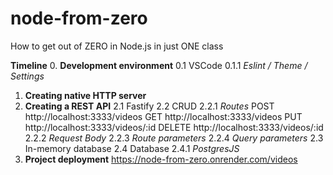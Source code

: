 # node-from-zero

How to get out of ZERO in Node.js in just ONE class

**Timeline**
0. **Development environment**
0.1 VSCode
0.1.1 _Eslint / Theme / Settings_
1. **Creating native HTTP server**
2. **Creating a REST API**
2.1 Fastify
2.2 CRUD
2.2.1 _Routes_
  POST    http://localhost:3333/videos
  GET     http://localhost:3333/videos
  PUT     http://localhost:3333/videos/:id
  DELETE  http://localhost:3333/videos/:id
2.2.2 _Request Body_
2.2.3 _Route parameters_
2.2.4 _Query parameters_
2.3 In-memory database
2.4 Database
2.4.1 _PostgresJS_
4. **Project deployment**
  https://node-from-zero.onrender.com/videos
